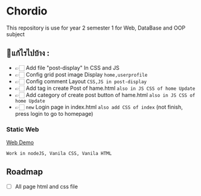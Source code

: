 # Chordio
This repository is use for year 2 semester 1 for Web, DataBase and OOP subject

## 📝แก้ไรไปบ้าง :
  - 👉🏻 Add file "post-display" In CSS and JS
  - 👉🏻 Config grid post image Display `home,userprofile`
  - 👉🏻 Config comment Layout `CSS,JS in post-display`
  - 👉🏻 Add tag in create Post of hame.html `also in JS CSS of home Update`
  - 👉🏻 Add category of create post button of hame.html `also in JS CSS of home Update`
  - 👉🏻 `new` Login page in index.html `also add CSS of index` (not finish, press login to go to homepage)


### Static Web
[Web Demo](https://y2-webapp-music.github.io/Chordio/)

`Work in nodeJS, Vanila CSS, Vanila HTML`

## Roadmap
- [ ] All page html and css file
